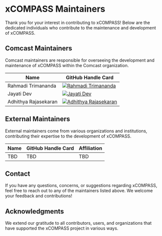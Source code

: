 # xCOMPASS Maintainers

Thank you for your interest in contributing to xCOMPASS! Below are the dedicated individuals who contribute to the maintenance and development of xCOMPASS.

## Comcast Maintainers

Comcast maintainers are responsible for overseeing the development and maintenance of xCOMPASS within the Comcast organization.

| Name               | GitHub Handle Card  |
|--------------------|----------------------|
| Rahmadi Trimananda      | [![Rahmadi Trimananda](https://img.shields.io/badge/GitHub-rtrimana-blue?logo=github)](https://github.com/rtrimana) |
| Jayati Dev    | [![Jayati Dev](https://img.shields.io/badge/GitHub-devjayati-blue?logo=github)](https://github.com/devjayati) |
| Adhithya Rajasekaran| [![Adhithya Rajasekaran](https://img.shields.io/badge/GitHub-radhi1991-blue?logo=github)](https://github.com/radhi1991) |

## External Maintainers

External maintainers come from various organizations and institutions, contributing their expertise to the development of xCOMPASS.

| Name               | GitHub Handle Card  | Affiliation                       |
|--------------------|----------------------|-----------------------------------|
| TBD   | TBD | TBD |

## Contact

If you have any questions, concerns, or suggestions regarding xCOMPASS, feel free to reach out to any of the maintainers listed above. We welcome your feedback and contributions!

## Acknowledgments

We extend our gratitude to all contributors, users, and organizations that have supported the xCOMPASS project in various ways.
